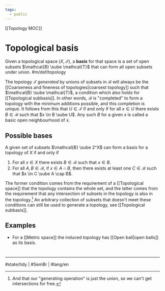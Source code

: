 ```yaml
---
tags:
  - public
---
```

[[Topology MOC]]
# Topological basis
Given a topological space $(X, \mathcal{T})$,
a **basis** for that space is a set of open subsets $\mathcal{B} \sube \mathcal{T}$ that can form all open subsets under union.
#m/def/topology 

The topology $\mathcal{T}$ _generated_ by unions of subsets in $\mathcal{B}$
will always be the [[Coarseness and fineness of topologies|coarsest topology]] such that $\mathcal{B} \sube \mathcal{T}$,
a condition which also holds for [[Topological subbasis]].
In other words, $\mathcal{B}$ is "completed" to form a topology with the minimum additions possible,
and this completion is unique.
It follows from this that $U \in \mathcal{T}$ if and only if 
for all $x \in U$ there exists $B \in \mathcal{B}$ such that $x \in B \sube U$.
Any such $B$ for a given $x$ is called a basic open neighbourhood of $x$.

## Possible bases

A given set of subsets $\mathcal{B} \sube 2^X$ can form a basis for a  topology of $X$ if and only if
1. For all $x \in X$ there exists $B \in \mathcal{B}$ such that $x \in B$.
2. For all $A, B \in \mathcal{B}$, 
   if $x \in A \cap B$, 
   then there exists at least one $C \in \mathcal{B}$ such that $x \in C \sube A \cap B$.

The former condition comes from the requirement of a [[Topological space]] that the topology contains the whole set,
and the latter comes from the requirement that any intersection of subsets in the topology is also in the topology.[^un] 
An arbitrary collection of subsets that doesn't meet these conditions can still be used to generate a topology, see [[Topological subbasis]].

[^un]: And that our "generating operation" is just the union, so we can't get intersections for free.

## Examples

- For a [[Metric space]] the induced topology has [[Open ball|open balls]] as its basis.

#
---
#state/tidy | #SemBr | #lang/en
